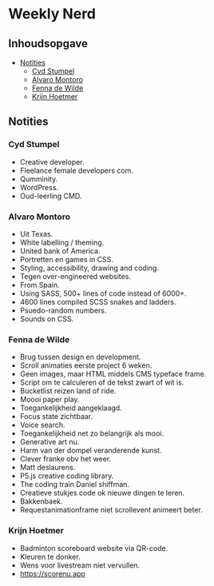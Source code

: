 # Weekly Nerd

## Inhoudsopgave

- [Notities](#notities)
  * [Cyd Stumpel](#cyd-stumpel)
  * [Alvaro Montoro](#alvaro-montoro)
  * [Fenna de Wilde](#fenna-de-wilde)
  * [Krijn Hoetmer](#krijn-hoetmer)

## Notities

### Cyd Stumpel

- Creative developer.
- Fleelance female developers com.
- Qumminity.
- WordPress.
- Oud-leerling CMD.

### Alvaro Montoro

- Uit Texas.
- White labelling / theming.
- United bank of America.
- Portretten en games in CSS.
- Styling, accessibility, drawing and coding.
- Tegen over-engineered websites.
- From Spain.
- Using SASS, 500+ lines of code instead of 6000+.
- 4600 lines compiled SCSS snakes and ladders.
- Psuedo-random numbers.
- Sounds on CSS.

### Fenna de Wilde

- Brug tussen design en development.
- Scroll animaties eerste project 6 weken.
- Geen images, maar HTML middels CMS typeface frame.
- Script om te calculeren of de tekst zwart of wit is.
- Bucketlist reizen land of ride.
- Moooi paper play.
- Toegankelijkheid aangeklaagd.
- Focus state zichtbaar.
- Voice search.
- Toegankelijkheid net zo belangrijk als mooi.
- Generative art nu.
- Harm van der dompel veranderende kunst.
- Clever franke obv het weer.
- Matt deslaurens.
- P5.js creative coding library.
- The coding train Daniel shiffman.
- Creatieve stukjes code ok nieuwe dingen te leren.
- Bakkenbaek.
- Requestanimationframe niet scrollevent animeert beter.

### Krijn Hoetmer

- Badminton scoreboard website via QR-code.
- Kleuren te donker.
- Wens voor livestream niet vervullen.
- https://scorenu.app

